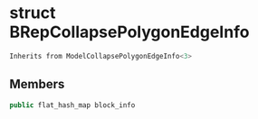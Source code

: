 # struct BRepCollapsePolygonEdgeInfo


```cpp
Inherits from ModelCollapsePolygonEdgeInfo<3>
```



## Members

```cpp
public flat_hash_map block_info

```



